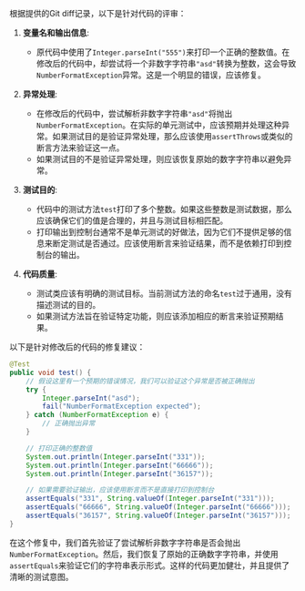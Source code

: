 根据提供的Git diff记录，以下是针对代码的评审：

1. **变量名和输出信息**:
   - 原代码中使用了`Integer.parseInt("555")`来打印一个正确的整数值。在修改后的代码中，却尝试将一个非数字字符串`"asd"`转换为整数，这会导致`NumberFormatException`异常。这是一个明显的错误，应该修复。

2. **异常处理**:
   - 在修改后的代码中，尝试解析非数字字符串`"asd"`将抛出`NumberFormatException`。在实际的单元测试中，应该预期并处理这种异常。如果测试目的是验证异常处理，那么应该使用`assertThrows`或类似的断言方法来验证这一点。
   - 如果测试目的不是验证异常处理，则应该恢复原始的数字字符串以避免异常。

3. **测试目的**:
   - 代码中的测试方法`test`打印了多个整数。如果这些整数是测试数据，那么应该确保它们的值是合理的，并且与测试目标相匹配。
   - 打印输出到控制台通常不是单元测试的好做法，因为它们不提供足够的信息来断定测试是否通过。应该使用断言来验证结果，而不是依赖打印到控制台的输出。

4. **代码质量**:
   - 测试类应该有明确的测试目标。当前测试方法的命名`test`过于通用，没有描述测试的目的。
   - 如果测试方法旨在验证特定功能，则应该添加相应的断言来验证预期结果。

以下是针对修改后的代码的修复建议：

```java
@Test
public void test() {
    // 假设这里有一个预期的错误情况，我们可以验证这个异常是否被正确抛出
    try {
        Integer.parseInt("asd");
        fail("NumberFormatException expected");
    } catch (NumberFormatException e) {
        // 正确抛出异常
    }

    // 打印正确的整数值
    System.out.println(Integer.parseInt("331"));
    System.out.println(Integer.parseInt("66666"));
    System.out.println(Integer.parseInt("36157"));

    // 如果需要验证输出，应该使用断言而不是直接打印到控制台
    assertEquals("331", String.valueOf(Integer.parseInt("331")));
    assertEquals("66666", String.valueOf(Integer.parseInt("66666")));
    assertEquals("36157", String.valueOf(Integer.parseInt("36157")));
}
```

在这个修复中，我们首先验证了尝试解析非数字字符串是否会抛出`NumberFormatException`。然后，我们恢复了原始的正确数字字符串，并使用`assertEquals`来验证它们的字符串表示形式。这样的代码更加健壮，并且提供了清晰的测试意图。